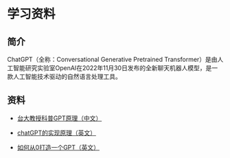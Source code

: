 # 学习资料

## 简介

ChatGPT（全称：Conversational Generative Pretrained Transformer）是由人工智能研究实验室OpenAI在2022年11月30日发布的全新聊天机器人模型，是一款人工智能技术驱动的自然语言处理工具。

## 资料

- [台大教授科普GPT原理（中文）](https://www.youtube.com/watch?v=e0aKI2GGZNg)

- [chatGPT的实现原理（英文）](https://www.youtube.com/watch?v=flXrLGPY3SU)

- [如何从0打造一个GPT（英文）](https://www.youtube.com/watch?v=kCc8FmEb1nY)


